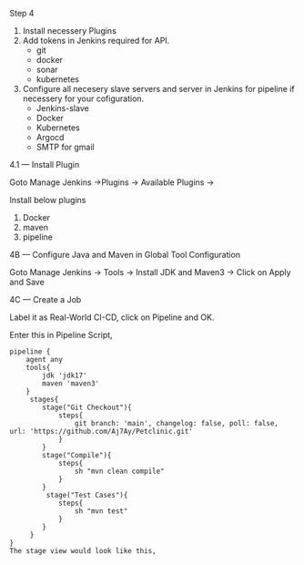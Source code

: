 
Step 4

1. Install necessery Plugins
2. Add tokens in Jenkins required for API.
   - git
   - docker
   - sonar
   - kubernetes
3. Configure all necesery slave servers and server in Jenkins for pipeline if necessery for your cofiguration.
   - Jenkins-slave
   - Docker
   - Kubernetes
   - Argocd
   - SMTP for gmail
 
4.1 — Install Plugin

Goto Manage Jenkins →Plugins → Available Plugins →

Install below plugins
1. Docker
2. maven
3. pipeline 





4B — Configure Java and Maven in Global Tool Configuration

Goto Manage Jenkins → Tools → Install JDK and Maven3 → Click on Apply and Save



4C — Create a Job

Label it as Real-World CI-CD, click on Pipeline and OK.



Enter this in Pipeline Script,

```
pipeline {
    agent any 
    tools{
        jdk 'jdk17'
        maven 'maven3'
    }
     stages{
        stage("Git Checkout"){
            steps{
                git branch: 'main', changelog: false, poll: false, url: 'https://github.com/Aj7Ay/Petclinic.git'
            }
        }
        stage("Compile"){
            steps{
                sh "mvn clean compile"
            }
        }
         stage("Test Cases"){
            steps{
                sh "mvn test"
            }
        }
     }
}
The stage view would look like this,
```

